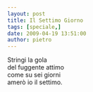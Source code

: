```yaml
---
layout: post
title: Il Settimo Giorno
tags: [speciale,]
date: 2009-04-19 13:51:00
author: pietro
---
```

Stringi la gola<br/>del fuggente attimo<br/>come su sei giorni<br/>amerò io il settimo.
